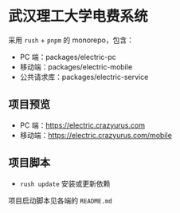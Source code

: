 # 武汉理工大学电费系统

采用 `rush` + `pnpm` 的 monorepo，包含：

- PC 端：packages/electric-pc
- 移动端：packages/electric-mobile
- 公共请求库：packages/electric-service

## 项目预览

- PC 端：https://electric.crazyurus.com
- 移动端：https://electric.crazyurus.com/mobile

## 项目脚本

- `rush update` 安装或更新依赖

项目启动脚本见各端的 `README.md`
